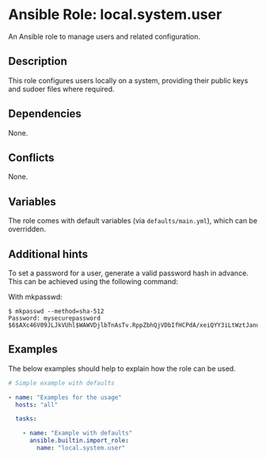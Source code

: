 # Ansible Role: local.system.user
An Ansible role to manage users and related configuration.

## Description
This role configures users locally on a system, providing their public keys and sudoer files where required.

## Dependencies
None.

## Conflicts
None.

## Variables
The role comes with default variables (via `defaults/main.yml`), which can be overridden.

## Additional hints
To set a password for a user, generate a valid password hash in advance. This can be achieved using the following command:

With mkpasswd:

```shell
$ mkpasswd --method=sha-512
Password: mysecurepassword
$6$AXc46V09JLJkVUhl$WAWVDjlbTnAsTv.RppZbhQjVDbIfHCPdA/xeiQYY3iLtWztJanuzN3jluSXQOABybgXhOmxhAYyzzHmYbj6Oq/
```

## Examples
The below examples should help to explain how the role can be used.

```yaml
# Simple example with defaults

- name: "Examples for the usage"
  hosts: "all"

  tasks:

    - name: "Example with defaults"
      ansible.builtin.import_role:
        name: "local.system.user"
```
